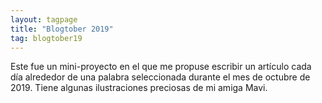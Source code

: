 ```yaml
---
layout: tagpage
title: "Blogtober 2019"
tag: blogtober19
---
```


Este fue un mini-proyecto en el que me propuse escribir un artículo cada día alrededor de una palabra seleccionada durante el mes de octubre de 2019. Tiene algunas ilustraciones preciosas de mi amiga Mavi.

